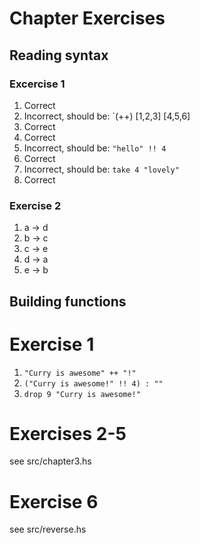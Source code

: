 # Chapter Exercises
## Reading syntax
### Excercise 1
1. Correct
2. Incorrect, should be:  `(++) [1,2,3] [4,5,6]
3. Correct
4. Correct
5. Incorrect, should be:  `"hello" !! 4`
6. Correct
7. Incorrect, should be:  `take 4 "lovely"`
8. Correct

### Exercise 2
1. a -> d
2. b -> c
3. c -> e
4. d -> a
5. e -> b

## Building functions
# Exercise 1
1. `"Curry is awesome" ++ "!"`
2. `("Curry is awesome!" !! 4) : ""`
3. `drop 9 "Curry is awesome!"`

# Exercises 2-5
see src/chapter3.hs

# Exercise 6
see src/reverse.hs
